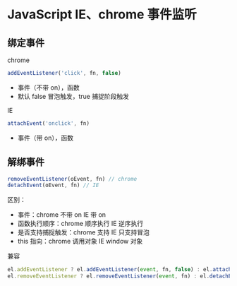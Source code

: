 # JavaScript IE、chrome 事件监听

## 绑定事件

chrome

```js
addEventListener('click', fn, false)
```

- 事件（不带 on），函数
- 默认 false 冒泡触发，true 捕捉阶段触发

IE

```js
attachEvent('onclick', fn)
```

- 事件（带 on），函数

## 解绑事件

```js
removeEventListener(oEvent, fn) // chrome
detachEvent(oEvent, fn) // IE
```

区别：

- 事件：chrome 不带 on IE 带 on
- 函数执行顺序：chrome 顺序执行 IE 逆序执行
- 是否支持捕捉触发：chrome 支持 IE 只支持冒泡
- this 指向：chrome 调用对象 IE window 对象

兼容

```js
el.addEventListener ? el.addEventListener(event, fn, false) : el.attachEvent(`on${event}`, fn)
el.removeEventListener ? el.removeEventListener(event, fn) : el.detachEvent(`on${event}`, fn)
```
